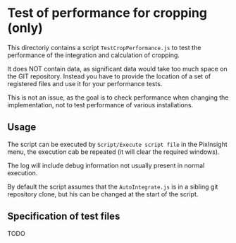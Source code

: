 # Test of performance for cropping (only)

This directoriy contains a script `TestCropPerformance.js` to test the performance
of the integration and calculation of cropping.

It does NOT contain data, as significant data would take too much space on the GIT
repository. Instead you have to provide the location of a set of registered files
and use it for your performance tests.  

This is not an issue, as the goal is to check performance when changing the implementation,
not to test performance of various installations.

## Usage

The script can be executed by `Script/Execute script file` in the PixInsight menu,
the execution cab be repeated (it will clear the required windows). 

The log
will include debug information not usually present in normal execution.

By default the script assumes that the `AutoIntegrate.js` is in a sibling git repository
clone, but his can be changed at the start of the script.

## Specification of test files

TODO

